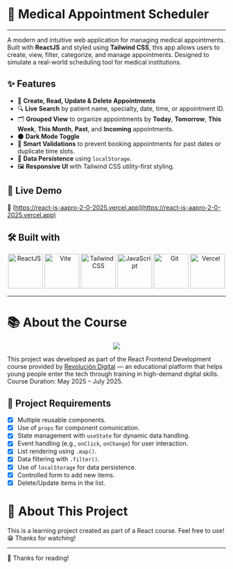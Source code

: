 # 🏥 Medical Appointment Scheduler
---
A modern and intuitive web application for managing medical appointments. Built with **ReactJS** and styled using **Tailwind CSS**, this app allows users to create, view, filter, categorize, and manage appointments. Designed to simulate a real-world scheduling tool for medical institutions.

## ✨ Features

- 📅 **Create, Read, Update & Delete Appointments**
- 🔍 **Live Search** by patient name, specialty, date, time, or appointment ID.
- 🗂️ **Grouped View** to organize appointments by **Today**, **Tomorrow**, **This Week**, **This Month**, **Past**, and **Incoming** appointments.
- 🌑 **Dark Mode Toggle**
- 🧠 **Smart Validations** to prevent booking appointments for past dates or duplicate time slots.
- 💾 **Data Persistence** using `localStorage`.
- 🖼️ **Responsive UI** with Tailwind CSS utility-first styling.

## 🚀 Live Demo

🔗 [https://react-js-aapro-2-0-2025.vercel.app](https://react-js-aapro-2-0-2025.vercel.app)

## 🛠️ Built with

<p align="center">
  <img src="https://cdn.jsdelivr.net/gh/devicons/devicon@latest/icons/react/react-original.svg" width="80" alt="ReactJS" />
  <img src="https://cdn.jsdelivr.net/gh/devicons/devicon@latest/icons/vitejs/vitejs-original.svg" width="80" alt="Vite" />
  <img src="https://cdn.jsdelivr.net/gh/devicons/devicon@latest/icons/tailwindcss/tailwindcss-original.svg" width="80" alt="Tailwind CSS"/>
  <img src="https://cdn.jsdelivr.net/gh/devicons/devicon@latest/icons/javascript/javascript-original.svg" width="80" alt="JavaScript"/>
  <img src="https://cdn.jsdelivr.net/gh/devicons/devicon/icons/git/git-original.svg" width="80" alt="Git"/>
  <img src="https://cdn.jsdelivr.net/gh/devicons/devicon@latest/icons/vercel/vercel-original.svg" width="80" alt="Vercel"/>
</p>

---

# 📚 About the Course
<p align="center">
   <img src="./readme/img/RDLogo.png"/>
<p>

This project was developed as part of the React Frontend Development course provided by [Revolución Digital](https://revoluciondigital.com.ar) — an educational platform that helps young people enter the tech through training in high-demand digital skills.
Course Duration: May 2025 – July 2025.

## 📝 Project Requirements
- [x] Multiple reusable components.
- [x] Use of `props` for component comunication.
- [x] State management with `useState` for dynamic data handling.
- [x] Event handling (e.g., `onClick`, `onChange`) for user interaction.
- [x] List rendering using `.map()`.
- [x] Data filtering with `.filter()`.
- [x] Use of `localStorage` for data persistence.
- [x] Controlled form to add new items.
- [x] Delete/Update items in the list.

# 🧪 About This Project
This is a learning project created as part of a React course. Feel free to use! 😁
Thanks for watching!

---
🙏 Thanks for reading!


